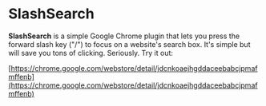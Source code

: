 SlashSearch
=

**SlashSearch** is a simple Google Chrome plugin that lets you press the forward slash key ("/") to focus on a website's search box. It's simple but will
save you tons of clicking. Seriously. Try it out:

[https://chrome.google.com/webstore/detail/jdcnkoaejhgddaceebabcjpmafmffenb](https://chrome.google.com/webstore/detail/jdcnkoaejhgddaceebabcjpmafmffenb)
